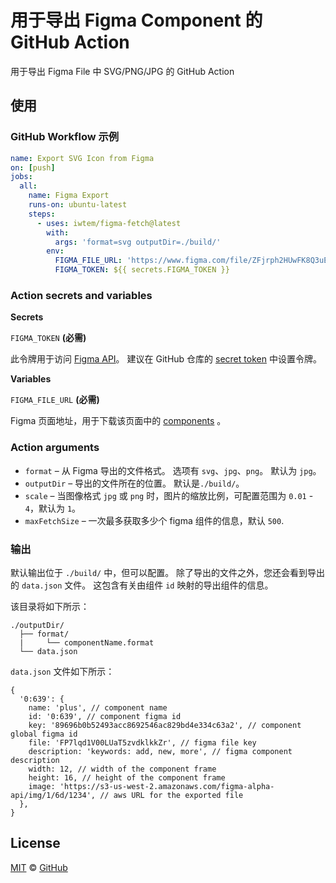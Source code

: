 # 用于导出 Figma Component 的 GitHub Action

用于导出 Figma File 中 SVG/PNG/JPG 的 GitHub Action

## 使用

### GitHub Workflow 示例

```yaml
name: Export SVG Icon from Figma
on: [push]
jobs:
  all:
    name: Figma Export
    runs-on: ubuntu-latest
    steps:
      - uses: iwtem/figma-fetch@latest
        with:
          args: 'format=svg outputDir=./build/'
        env:
          FIGMA_FILE_URL: 'https://www.figma.com/file/ZFjrph2HUwFK8Q3uEtJIu1PT/yourfilename'
          FIGMA_TOKEN: ${{ secrets.FIGMA_TOKEN }}
```

### Action secrets and variables

**Secrets**

`FIGMA_TOKEN` **(必需)**

此令牌用于访问 [Figma API](https://www.figma.com/developers/docs#access-tokens)。 建议在 GitHub 仓库的 [secret token](https://help.github.com/articles/virtual-environments-for-github-actions#creating-and-using-secrets-encrypted-variables) 中设置令牌。

**Variables**

`FIGMA_FILE_URL` **(必需)**

Figma 页面地址，用于下载该页面中的 [components](https://help.figma.com/article/66-components) 。

### Action arguments

- `format` – 从 Figma 导出的文件格式。 选项有 `svg`、`jpg`、`png`。 默认为 `jpg`。
- `outputDir` – 导出的文件所在的位置。 默认是`./build/`。
- `scale` – 当图像格式 `jpg` 或 `png` 时，图片的缩放比例，可配置范围为 `0.01` - `4`，默认为 `1`。
- `maxFetchSize` – 一次最多获取多少个 figma 组件的信息，默认 `500`.

### 输出

默认输出位于 `./build/` 中，但可以配置。 除了导出的文件之外，您还会看到导出的 `data.json` 文件。 这包含有关由组件 `id` 映射的导出组件的信息。

该目录将如下所示：

```
./outputDir/
  ├── format/
  |     └── componentName.format
  └── data.json
```

`data.json` 文件如下所示：

```json5
{
  '0:639': {
    name: 'plus', // component name
    id: '0:639', // component figma id
    key: '89696b0b52493acc8692546ac829bd4e334c63a2', // component global figma id
    file: 'FP7lqd1V00LUaT5zvdklkkZr', // figma file key
    description: 'keywords: add, new, more', // figma component description
    width: 12, // width of the component frame
    height: 16, // height of the component frame
    image: 'https://s3-us-west-2.amazonaws.com/figma-alpha-api/img/1/6d/1234', // aws URL for the exported file
  },
}
```

## License

[MIT](./LICENSE) &copy; [GitHub](https://github.com/)
